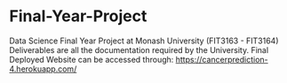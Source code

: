 # Final-Year-Project
Data Science Final Year Project at Monash University (FIT3163 - FIT3164)
Deliverables are all the documentation required by the University.
Final Deployed Website can be accessed through: https://cancerprediction-4.herokuapp.com/
